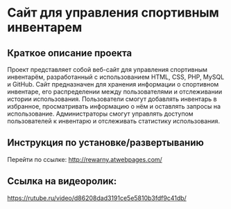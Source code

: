 # Сайт для управления спортивным инвентарем

## Краткое описание проекта
Проект представляет собой веб-сайт для управления спортивным инвентарём, разработанный с использованием HTML, CSS, PHP, MySQL и GitHub. Сайт предназначен для хранения информации о спортивном инвентаре, его распределении между пользователями и отслеживании истории использования. Пользователи смогут добавлять инвентарь в избранное, просматривать информацию о нём и оставлять запросы на использование. Администраторы смогут управлять доступом пользователей к инвентарю и отслеживать статистику использования.

## Инструкция по установке/развертыванию
Перейти по ссылке: http://rewarny.atwebpages.com/

## Ссылка на видеоролик:
https://rutube.ru/video/d86208dad3191ce5e5810b3fdf9c41db/
